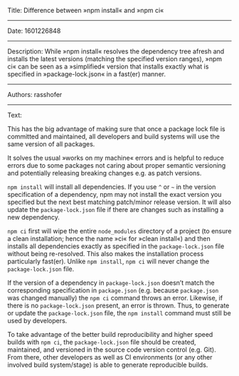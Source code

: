 Title: Difference between »npm install« and »npm ci«

-----

Date: 1601226848

-----

Description: While »npm install« resolves the dependency tree afresh and installs the latest versions (matching the specified version ranges), »npm ci« can be seen as a »simplified« version that installs exactly what is specified in »package-lock.json« in a fast(er) manner.

-----

Authors: rasshofer

-----

Text:

This has the big advantage of making sure that once a package lock file is committed and maintained, all developers and build systems will use the same version of all packages.

It solves the usual »works on my machine« errors and is helpful to reduce errors due to some packages not caring about proper semantic versioning and potentially releasing breaking changes e.g. as patch versions.

`npm install` will install all dependencies. If you use `^` or `~` in the version specification of a dependency, npm may not install the exact version you specified but the next best matching patch/minor release version. It will also update the `package-lock.json` file if there are changes such as installing a new dependency.

`npm ci` first will wipe the entire `node_modules` directory of a project (to ensure a clean installation; hence the name »ci« for »clean install«) and then installs all dependencies exactly as specified in the `package-lock.json` file without being re-resolved. This also makes the installation process particularly fast(er). Unlike `npm install`, `npm ci` will never change the `package-lock.json` file.

If the version of a dependency in `package-lock.json` doesn’t match the corresponding specification in `package.json` (e.g. because `package.json` was changed manually) the `npm ci` command throws an error. Likewise, if there is no `package-lock.json` present, an error is thrown. Thus, to generate or update the `package-lock.json` file, the `npm install` command must still be used by developers.

To take advantage of the better build reproducibility and higher speed builds with `npm ci`, the `package-lock.json` file should be created, maintained, and versioned in the source code version control (e.g. Git). From there, other developers as well as CI environments (or any other involved build system/stage) is able to generate reproducible builds.
